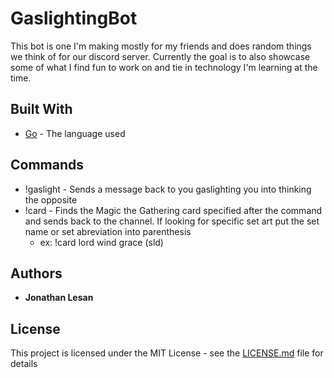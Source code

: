 # GaslightingBot

This bot is one I'm making mostly for my friends and does random things we think of for our discord server. Currently the goal is to also showcase some of what I find fun to work on and tie in technology I'm learning at the time. 

## Built With

* [Go](https://go.dev/) - The language used

## Commands

* !gaslight - Sends a message back to you gaslighting you into thinking the opposite
* !card - Finds the Magic the Gathering card specified after the command and sends back to the channel. If looking for specific set art put the set name or set abreviation into parenthesis 
    * ex: !card lord wind grace (sld)

## Authors

* **Jonathan Lesan** 

## License

This project is licensed under the MIT License - see the [LICENSE.md](LICENSE.md) file for details

